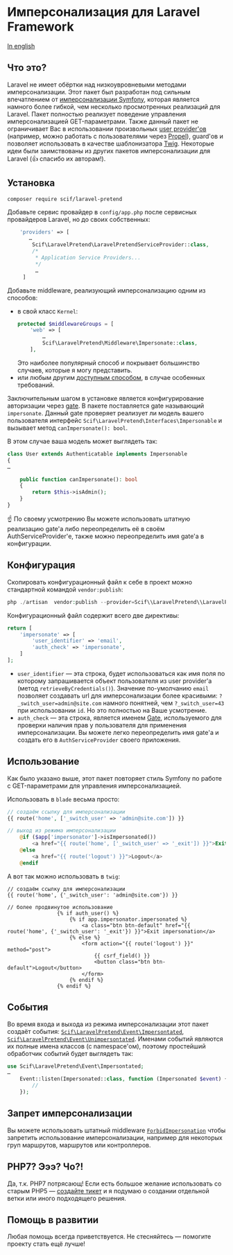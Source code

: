 # Имперсонализация для Laravel Framework

[In english](README.md)

## Что это?

Laravel не имеет обёртки над низкоувровневыми методами имперсонализации. Этот пакет был разработан под сильным впечатлением от [имперсонализации Symfony](http://symfony.com/doc/current/security/impersonating_user.html), которая является намного более гибкой, чем несколько просмотренных реализаций для Laravel. 
Пакет полностью реализует поведение управления имперсонализацией GET-параметрами. Также данный пакет не ограничивает Вас в использовании произвольных [user provider'ов](https://laravel.com/docs/master/authentication#adding-custom-user-providers) (например, можно работать с пользователями через [Propel](https://github.com/propelorm/PropelLaravel)), guard'ов и позволяет использовать в качестве шаблонизатора [Twig](https://github.com/rcrowe/TwigBridge). 
Некоторые идеи были заимствованы из других пакетов имперсонализации для Laravel (:+1: спасибо их авторам!).
 
## Установка
 
 ```
 composer require scif/laravel-pretend
 ```

 Добавьте сервис провайдер в `config/app.php` после сервисных провайдеров Laravel, но до своих собственных:
 
 ```php
     'providers' => [
        …
         Scif\LaravelPretend\LaravelPretendServiceProvider::class,
         /*
          * Application Service Providers...
          */
          …
      ]
 ```
 
 Добавьте middleware, реализующий имперсонализацию одним из способов:
  * в свой класс `Kernel`:
    ```php
    protected $middlewareGroups = [
        'web' => [
            …
            Scif\LaravelPretend\Middleware\Impersonate::class,
        ],
    ```
    Это наиболее популярный способ и покрывает большинство случаев, которые я могу представить.
  * или любым другим [доступным способом](https://laravel.com/docs/5.4/middleware#registering-middleware), в случае особенных требований.
  
Заключительным шагом в установке является конфигурирование авторизации через [gate](https://laravel.com/docs/5.3/authorization#gates).
 В пакете поставляется gate называющий `impersonate`. Данный gate проверяет реализует ли модель вашего пользователя интерфейс `Scif\LaravelPretend\Interfaces\Impersonable` и вызывает метод `canImpersonate(): bool`. 
 
 В этом случае ваша модель может выглядеть так:
```php
class User extends Authenticatable implements Impersonable
{
…

    public function canImpersonate(): bool
    {
        return $this->isAdmin();
    }
}
```
 
:point_up: По своему усмотрению Вы можете использовать штатную реализацию gate'а либо переопределить её в своём AuthServiceProvider'е,
также можно переопределить имя gate'а в конфигурации.

## Конфигурация

Скопировать конфигурационный файл к себе в проект можно стандартной командой `vendor:publish`:
 
 ```php
 php ./artisan  vendor:publish --provider=Scif\\LaravelPretend\\LaravelPretendServiceProvider --tag=config
 ```

Конфигурационный файл содержит всего две директивы:

```php
return [
    'impersonate' => [
        'user_identifier' => 'email',
        'auth_check' => 'impersonate',
    ]
];
```

* `user_identifier` — эта строка, будет использоваться как имя поля по которому запрашивается объект пользователя из user provider'а (метод `retrieveByCredentials()`).
 Значение по-умолчанию `email` позволяет создавать url для имперсонализации более красивыми: `?_switch_user=admin@site.com` намного понятней, чем `?_switch_user=43` при использовании `id`.
 Но это полностью на Ваше усмотрение.
* `auth_check` — эта строка, является именем [Gate](https://laravel.com/docs/5.4/authorization#gates), используемого для проверки наличия прав у пользователя для применения имперсонализации.
Вы можете легко переопределить имя gate'а и создать его в `AuthServiceProvider` своего приложения.

## Использование

Как было указано выше, этот пакет повторяет стиль Symfony по работе с GET-параметрами для управления имперсонализацией.

Использовать в `blade` весьма просто:

```php
// создаём ссылку для имперсонализации
{{ route('home', ['_switch_user' => 'admin@site.com']) }}

// выход из режима имперсонализации
    @if ($app['impersonator']->isImpersonated())
        <a href="{{ route('home', ['_switch_user' => '_exit']) }}">Exit impersonation</a>
    @else
        <a href="{{ route('logout') }}">Logout</a>
    @endif
```

А вот так можно использовать в `twig`:

```
// создаём ссылку для имперсонализации
{{ route('home', {'_switch_user': 'admin@site.com'}) }}

// более продвинутое использование
                {% if auth_user() %}
                    {% if app.impersonator.impersonated %}
                        <a class="btn btn-default" href="{{ route('home', {'_switch_user': '_exit'}) }}">Exit impersonation</a>
                    {% else %}
                        <form action="{{ route('logout') }}" method="post">
                            {{ csrf_field() }}
                            <button class="btn btn-default">Logout</button>
                        </form>
                    {% endif %}
                {% endif %}
```


## События

Во время входа и выхода из режима имперсонализации этот пакет создаёт события: [`Scif\LaravelPretend\Event\Impersontated`](src/Event/Impersonated.php), [`Scif\LaravelPretend\Event\Unimpersontated`](src/Event/Unimpersonated.php).
Именами событий являются их полные имена классов (с namespace'ом), поэтому простейший обработчик событий будет выглядеть так:

```php
use Scif\LaravelPretend\Event\Impersontated;
…
    Event::listen(Impersonated::class, function (Impersonated $event) {
        //
    });
```

## Запрет имперсонализации

Вы можете использовать штатный middleware [`ForbidImpersonation`](src/Middleware/ForbidImpersonation.php) чтобы запретить использование имперсонализации, например для некоторых груп маршрутов, маршрутов или контроллеров. 

## PHP7? Эээ? Чо?!

Да, т.к. PHP7 потрясающ! Если есть большое желание использовать со старым PHP5 — [создайте тикет](https://github.com/SCIF/laravel-pretend/issues) и я подумаю о создании отдельной ветки или иного подходящего решения.

## Помощь в развитии

Любая помощь всегда приветствуется. Не стесняйтесь — помогите проекту стать ещё лучше!